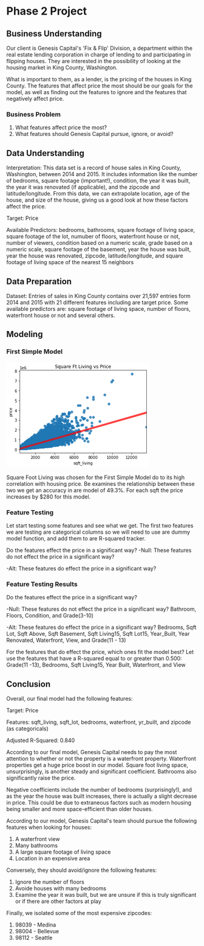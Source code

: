 # Phase 2 Project

## Business Understanding

Our client is Genesis Capital's 'Fix & Flip' Division, a department within the real estate lending corporation in charge of lending to and participating in flipping houses. They are interested in the possibility of looking at the housing market in King County, Washington.

What is important to them, as a lender, is the pricing of the houses in King County. The features that affect price the most should be our goals for the model, as well as finding out the features to ignore and the features that negatively affect price.


### Business Problem
1. What features affect price the most?
2. What features should Genesis Capital pursue, ignore, or avoid?


## Data Understanding

Interpretation:
This data set is a record of house sales in King County, Washington, between 2014 and 2015. It includes information like the number of bedrooms, square footage (important!), condition, the year it was built, the year it was renovated (if applicable), and the zipcode and latitude/longitude. From this data, we can extrapolate location, age of the house, and size of the house, giving us a good look at how these factors affect the price.

Target: Price

Available Predictors: bedrooms, bathrooms, square footage of living space, square footage of the lot, numuber of floors, waterfront house or not, number of viewers, condition based on a numeric scale, grade based on a numeric scale, square footage of the basement, year the house was built, year the house was renovated, zipcode, latitude/longitude, and square footage of living space of the nearest 15 neighbors

## Data Preparation

Dataset: Entries of sales in King County contains over 21,597 entries form 2014 and 2015 with 21 different features including are target price. Some available predictors are: square footage of living space, number of floors, waterfront house or not and several others.

## Modeling

### First Simple Model

![](Corr_living.png)

Square Foot Living was chosen for the First Simple Model do to its high correlation with housing price. Be examines the relationship between these two we get an accuracy in are model of 49.3%. For each sqft the price increases by $280 for this model.

### Feature Testing
Let start testing some features and see what we get. The first two features we are testing are categorical columns so we will need to use are dummy model function, and add them to are R-squared tracker.

Do the features effect the price in a significant way?
-Null: These features do not effect the price in a significant way?

-Alt: These features do effect the price in a significant way?

### Feature Testing Results

Do the features effect the price in a significant way?

-Null: These features do not effect the price in a significant way?
Bathroom, Floors, Condition, and Grade(3-10)

-Alt: These features do effect the price in a significant way?
Bedrooms, Sqft Lot, Sqft Above, Sqft Basement, Sqft Living15, Sqft Lot15, Year_Built, Year Renovated, Waterfront, View, and Grade(11 - 13)

For the festures that do effect the price, which ones fit the model best?
Let use the features that have a R-squared equal to or greater than 0.500: Grade(11 -13), Bedrooms, Sqft Living15, Year Built, Waterfront, and View

## Conclusion

Overall, our final model had the following features:

Target: Price

Features: sqft_living, sqft_lot, bedrooms, waterfront, yr_built, and zipcode (as categoricals)

Adjusted R-Squared: 0.840

According to our final model, Genesis Capital needs to pay the most attention to whether or not the property is a waterfront property. Waterfront properties get a huge price boost in our model. Square foot living space, unsurprisingly, is another steady and significant coefficient. Bathrooms also significantly raise the price.

Negative coefficients include the number of bedrooms (surprisingly!), and as the year the house was built increases, there is actually a slight decrease in price. This could be due to extraneous factors such as modern housing being smaller and more space-efficient than older houses.

According to our model, Genesis Capital's team should pursue the following features when looking for houses:

1. A waterfront view
2. Many bathrooms
3. A large square footage of living space
4. Location in an expensive area

Conversely, they should avoid/ignore the following features: 

1. Ignore the number of floors
2. Avoide houses with many bedrooms
3. Examine the year it was built, but we are unsure if this is truly significant or if there are other factors at play

Finally, we isolated some of the most expensive zipcodes:

1. 98039 - Medina
2. 98004 - Bellevue
3. 98112 - Seattle


